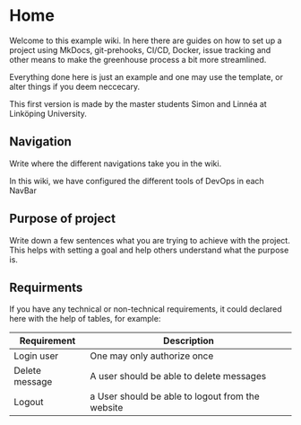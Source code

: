 # Home
Welcome to this example wiki. In here there are guides on how to set up a project using MkDocs, git-prehooks, CI/CD, Docker, issue tracking and other means to make the greenhouse process a bit more streamlined.

Everything done here is just an example and one may use the template, or alter things if you deem neccecary.

This first version is made by the master students Simon and Linnéa at Linköping University.

## Navigation
Write where the different navigations take you in the wiki.

In this wiki, we have configured the different tools of DevOps in each NavBar

## Purpose of project
Write down a few sentences what you are trying to achieve with the project. This helps with setting a goal and help others understand what the purpose is.


## Requirments
If you have any technical or non-technical requirements, it could declared here with the help of tables, for example:


| Requirement     | Description                     |
| -----------     | ------------------------------------ |
| Login user      | One may only authorize once  |
| Delete message  | A user should be able to delete messages |
| Logout          | a User should be able to logout from the website |